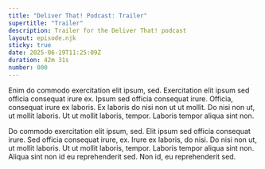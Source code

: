 ```yaml
---
title: "Deliver That! Podcast: Trailer"
supertitle: "Trailer"
description: Trailer for the Deliver That! podcast
layout: episode.njk
sticky: true
date: 2025-06-19T11:25:09Z
duration: 42m 31s
number: 000
---
```


Enim do commodo exercitation elit ipsum, sed. Exercitation elit ipsum sed officia consequat irure ex. Ipsum sed officia consequat irure. Officia, consequat irure ex laboris. Ex laboris do nisi non ut ut mollit. Do nisi non ut, ut mollit laboris. Ut ut mollit laboris, tempor. Laboris tempor aliqua sint non.

Do commodo exercitation elit ipsum, sed. Elit ipsum sed officia consequat irure. Sed officia consequat irure, ex. Irure ex laboris, do nisi. Do nisi non ut, ut mollit laboris. Ut ut mollit laboris, tempor. Laboris tempor aliqua sint non. Aliqua sint non id eu reprehenderit sed. Non id, eu reprehenderit sed.
